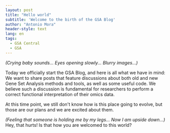 ```yaml
---
layout: post
title: "Hello world"
subtitle: 'Welcome to the birth of the GSA Blog'
author: "Antonio Mora"
header-style: text
lang: en
tags:
  - GSA Central
  - GSA
---
```


_(Crying baby sounds... Eyes opening slowly... Blurry images...)_

Today we officially start the GSA Blog, and here is all what we have in mind: We want to share posts that feature discussions about both old and new Gene Set Analysis methods and tools, as well as some useful code. We believe such a discussion is fundamental for researchers to perform a correct functional interpretation of their omics data.

At this time point, we still don't know how is this place going to evolve, but those are our plans and we are excited about them.

_(Feeling that someone is holding me by my legs... Now I am upside down...)_ Hey, that hurts! Is that how you are welcomed to this world?

